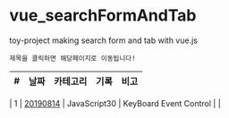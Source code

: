 # vue_searchFormAndTab
toy-project making search form and tab with vue.js

`제목을 클릭하면 해당페이지로 이동됩니다!`

| #   | 날짜                                                                              | 카테고리     | 기록                                                    | 비고 |
| :-- | :-------------------------------------------------------------------------------- | :----------- | :------------------------------------------------------ | :--- |

| 1   | [20190814](JavaScript30/01/summary01.md)                                          | JavaScript30 | KeyBoard Event Control                                  |      |
